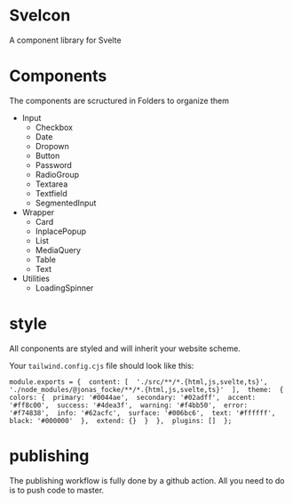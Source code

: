 # Svelcon

A component library for Svelte

# Components

The components are scructured in Folders to organize them

- Input
  - Checkbox
  - Date
  - Dropown
  - Button
  - Password
  - RadioGroup
  - Textarea
  - Textfield
  - SegmentedInput
- Wrapper
  - Card
  - InplacePopup
  - List
  - MediaQuery
  - Table
  - Text
- Utilities
  - LoadingSpinner

# style

All conponents are styled and will inherit your website scheme.

Your `tailwind.config.cjs` file should look like this:

`
module.exports = { 
  content: [ 
    './src/**/*.{html,js,svelte,ts}', 
    './node_modules/@jonas_focke/**/*.{html,js,svelte,ts}' 
  ], 
  theme: 
  { 
    colors: { 
      primary: '#0044ae', 
      secondary: '#02adff', 
      accent: '#ff8c00', 
      success: '#4dea3f', 
      warning: '#f4bb50', 
      error: '#f74838', 
      info: '#62acfc', 
      surface: '#006bc6', 
      text: '#ffffff', 
      black: '#000000' 
    }, 
    extend: {} 
    } 
  }, 
  plugins: [] 
}; `

# publishing

The publishing workflow is fully done by a github action.
All you need to do is to push code to master.